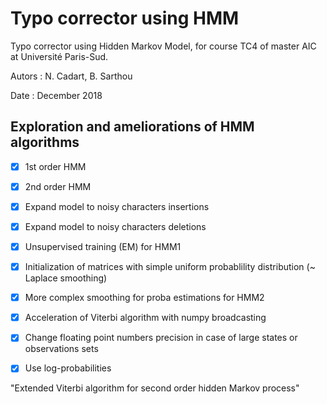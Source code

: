 # Typo corrector using HMM


Typo corrector using Hidden Markov Model, for course TC4 of master AIC at Université Paris-Sud.

Autors : N. Cadart, B. Sarthou

Date : December 2018


## Exploration and ameliorations of HMM algorithms

- [x] 1st order HMM
- [x] 2nd order HMM
- [x] Expand model to noisy characters insertions
- [x] Expand model to noisy characters deletions
- [x] Unsupervised training (EM) for HMM1

- [x] Initialization of matrices with simple uniform probablility distribution (~ Laplace smoothing)
- [x] More complex smoothing for proba estimations for HMM2

- [x] Acceleration of Viterbi algorithm with numpy broadcasting
- [x] Change floating point numbers precision in case of large states or observations sets
- [x] Use log-probabilities


"Extended Viterbi algorithm for second order hidden Markov process"
